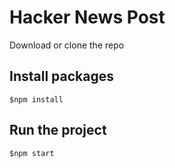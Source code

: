 # Hacker News Post

Download or clone the repo

## Install packages 
`$npm install`

## Run the project 
`$npm start`
